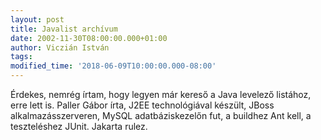 ```yaml
---
layout: post
title: Javalist archívum
date: 2002-11-30T08:00:00.000+01:00
author: Viczián István
tags:
modified_time: '2018-06-09T10:00:00.000-08:00'
---
```


Érdekes, nemrég írtam, hogy legyen már kereső a Java levelező listához,
erre lett is. Paller Gábor írta, J2EE technológiával készült, JBoss
alkalmazásszerveren, MySQL adatbáziskezelőn fut, a buildhez Ant kell, a
teszteléshez JUnit. Jakarta rulez.


